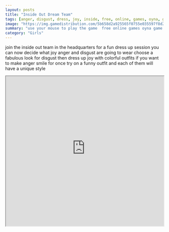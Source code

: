 ```yaml
---
layout: posts
title: "Inside Out Dream Team"
tags: [anger, disgust, dress, joy, inside, free, online, games, oyna, game, free, games, play, play, games]
image: "https://img.gamedistribution.com/5b658d2a925565f0755e035597f8d22f.jpg"
summary: "use your mouse to play the game  free online games oyna game free games play play games"
category: "Girls"
---
```


join the inside out team in the headquarters for a fun dress up session you can now decide what joy anger and disgust are going to wear choose a fabulous look for disgust then dress up joy with colorful outfits if you want to make anger smile for once try on a funny outfit and each of them will have a unique style

<iframe width="100%" height="480px;" src="https://flash.gamedistribution.com?game=5b658d2a925565f0755e035597f8d22f"></iframe>